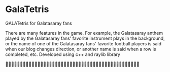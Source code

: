 # GalaTetris

GALATetris for Galatasaray fans 

There are many features in the game. For example, the Galatasaray anthem played by the Galatasaray fans' favorite instrument plays in the background, or the name of one of the Galatasaray fans' favorite football players is said when our blog changes direction, or another name is said when a row is completed, etc. Developed using c++ and raylib library

🦁🦁🦁🦁🦁🦁🦁🦁🦁🦁🦁🦁🦁🦁🦁🦁🦁🦁🦁🦁🦁🦁🦁🦁🦁🦁🦁🦁🦁🦁🦁🦁🦁🦁🦁🦁🦁🦁🦁🦁🦁🦁🦁🦁🦁🦁
